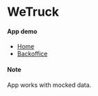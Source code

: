 # WeTruck
#### App demo
- [Home](https://634db94883fa502ad48ae5c8--soft-mousse-7899d0.netlify.app/#/)
- [Backoffice](https://634db94883fa502ad48ae5c8--soft-mousse-7899d0.netlify.app/#/oglasivaci)

#### Note
App works with mocked data.
